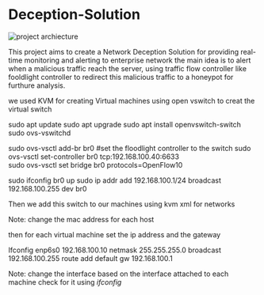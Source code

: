 # Deception-Solution

![project archiecture](https://github.com/Fatmamohamed486/Deception-Solution/assets/101456811/31c7d782-c19a-47f8-a666-fc2af34aa703)

This project aims to create a Network Deception Solution for providing real-time monitoring and alerting to enterprise network
the main idea is to alert when a malicious traffic reach the server, using traffic flow controller like fooldlight controller to redirect this malicious traffic to a honeypot
for furthure analysis.

we used KVM for creating Virtual machines using open vswitch to creat the virtual switch

sudo apt update
sudo apt upgrade
sudo apt install openvswitch-switch
sudo ovs-vswitchd

sudo ovs-vsctl add-br br0
#set the floodlight controller to the switch
sudo ovs-vsctl set-controller br0 tcp:192.168.100.40:6633                   
sudo ovs-vsctl set bridge br0 protocols=OpenFlow10

sudo ifconfig br0 up
sudo ip addr add 192.168.100.1/24 broadcast 192.168.100.255 dev br0

Then we add this switch to our machines using kvm xml for networks

<interface type='bridge'>
       <mac address='52:54:00:fb:00:02'/>
       <source bridge='br0'/>
       <virtualport type='openvswitch'/>
       <model type='virtio'/>
   </interface>

Note: change the mac address for each host

then for each virtual machine set the ip address and the gateway

Ifconfig enp6s0 192.168.100.10 netmask 255.255.255.0 broadcast 192.168.100.255
route add default gw 192.168.100.1

Note: change the interface based on the interface attached to each machine
check for it using *ifconfig*


